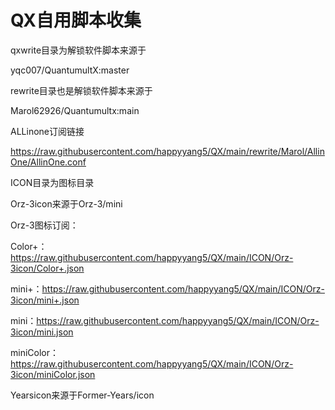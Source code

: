 # QX自用脚本收集

qxwrite目录为解锁软件脚本来源于

yqc007/QuantumultX:master

rewrite目录也是解锁软件脚本来源于

Marol62926/Quantumultx:main

ALLinone订阅链接

https://raw.githubusercontent.com/happyyang5/QX/main/rewrite/Marol/AllinOne/AllinOne.conf

ICON目录为图标目录

Orz-3icon来源于Orz-3/mini

Orz-3图标订阅：

Color+：https://raw.githubusercontent.com/happyyang5/QX/main/ICON/Orz-3icon/Color+.json

mini+：https://raw.githubusercontent.com/happyyang5/QX/main/ICON/Orz-3icon/mini+.json

mini：https://raw.githubusercontent.com/happyyang5/QX/main/ICON/Orz-3icon/mini.json

miniColor：https://raw.githubusercontent.com/happyyang5/QX/main/ICON/Orz-3icon/miniColor.json

Yearsicon来源于Former-Years/icon



